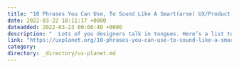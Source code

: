 ```yaml
---
title: "10 Phrases You Can Use, To Sound Like A Smart(arse) UX/Product Designer"
date: 2022-03-22 10:11:17 +0000
dateadded: 2022-03-23 00:00:40 +0000
description: "  Lots of you designers talk in tongues. Here’s a list to help do it more.  Continue reading on UX Planet »  "
link: "https://uxplanet.org/10-phrases-you-can-use-to-sound-like-a-smart-arse-ux-product-designer-fee6a5005da7?source=rss----819cc2aaeee0---4"
category:
directory: _directory/ux-planet.md
---
```

